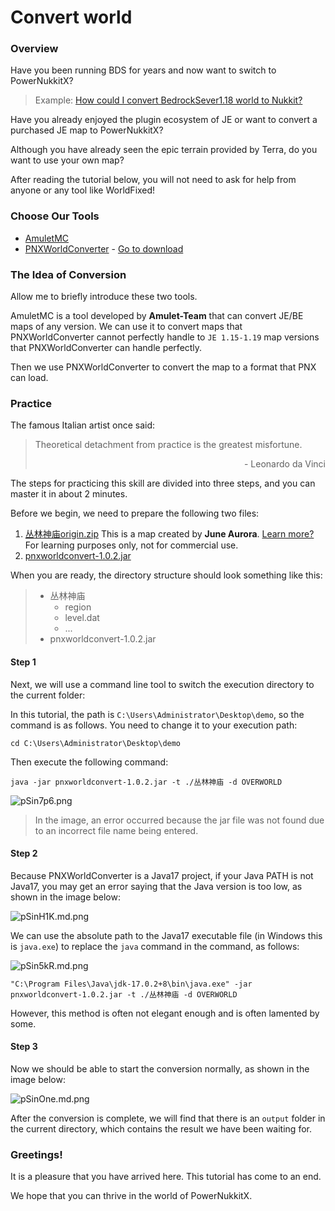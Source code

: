 # Convert world

### Overview

Have you been running BDS for years and now want to switch to PowerNukkitX?
> Example: [How could I convert BedrockSever1.18 world to Nukkit?](https://cloudburstmc.org/threads/how-could-i-convert-bedrocksever1-18-world-to-nukkit.1449/)

Have you already enjoyed the plugin ecosystem of JE or want to convert a purchased JE map to PowerNukkitX?

Although you have already seen the epic terrain provided by Terra, do you want to use your own map?

After reading the tutorial below, you will not need to ask for help from anyone or any tool like WorldFixed!


### Choose Our Tools

- [AmuletMC](https://www.amuletmc.com/)
- [PNXWorldConverter](https://github.com/PowerNukkitX/PNXWorldConverter) - [Go to download](https://github.com/PowerNukkitX/PNXWorldConverter/releases/latest)


### The Idea of Conversion

Allow me to briefly introduce these two tools.

AmuletMC is a tool developed by **Amulet-Team** that can convert JE/BE maps of any version. We can use it to convert maps that PNXWorldConverter cannot perfectly handle to `JE 1.15-1.19` map versions that PNXWorldConverter can handle perfectly.

Then we use PNXWorldConverter to convert the map to a format that PNX can load.


### Practice

The famous Italian artist once said:

> Theoretical detachment from practice is the greatest misfortune.
> <p align="right">- Leonardo da Vinci</p>

The steps for practicing this skill are divided into three steps, and you can master it in about 2 minutes.

Before we begin, we need to prepare the following two files:

1. [丛林神庙origin.zip](https://res.nullatom.com/res/pnx/docs-world-converter/%E4%B8%9B%E6%9E%97%E7%A5%9E%E5%BA%99origin.zip)
This is a map created by **June Aurora**. [Learn more?](https://space.bilibili.com/23620015 "Learn more?")
For learning purposes only, not for commercial use.
2. [pnxworldconvert-1.0.2.jar](https://res.nullatom.com/res/pnx/docs-world-converter/pnxworldconvert-1.0.2.jar)

When you are ready, the directory structure should look something like this:
> - 丛林神庙
>   - region
>   - level.dat
>   - ...
> - pnxworldconvert-1.0.2.jar

#### Step 1
Next, we will use a command line tool to switch the execution directory to the current folder:

In this tutorial, the path is `C:\Users\Administrator\Desktop\demo`, so the command is as follows. You need to change it to your execution path:

```shell
cd C:\Users\Administrator\Desktop\demo
```
Then execute the following command:

```shell
java -jar pnxworldconvert-1.0.2.jar -t ./丛林神庙 -d OVERWORLD
```
![pSin7p6.png](https://s1.ax1x.com/2023/01/03/pSin7p6.png)
> In the image, an error occurred because the jar file was not found due to an incorrect file name being entered.

#### Step 2

Because PNXWorldConverter is a Java17 project, if your Java PATH is not Java17, you may get an error saying that the Java version is too low, as shown in the image below:

![pSinH1K.md.png](https://s1.ax1x.com/2023/01/03/pSinH1K.md.png)

We can use the absolute path to the Java17 executable file (in Windows this is `java.exe`) to replace the `java` command in the command, as follows:

![pSin5kR.md.png](https://s1.ax1x.com/2023/01/03/pSin5kR.md.png)

```shell
"C:\Program Files\Java\jdk-17.0.2+8\bin\java.exe" -jar pnxworldconvert-1.0.2.jar -t ./丛林神庙 -d OVERWORLD
```
However, this method is often not elegant enough and is often lamented by some.

#### Step 3

Now we should be able to start the conversion normally, as shown in the image below:

![pSinOne.md.png](https://s1.ax1x.com/2023/01/03/pSinOne.md.png)

After the conversion is complete, we will find that there is an `output` folder in the current directory, which contains the result we have been waiting for.


### Greetings!

It is a pleasure that you have arrived here. This tutorial has come to an end.

We hope that you can thrive in the world of PowerNukkitX.
